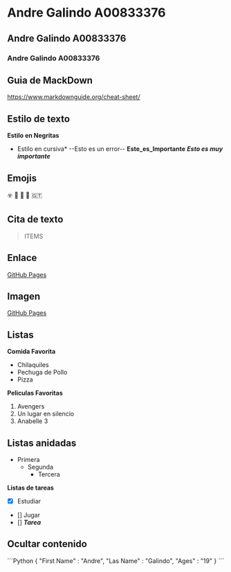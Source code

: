# Andre Galindo A00833376
## Andre Galindo A00833376
### Andre Galindo A00833376

## Guia de MackDown 
https://www.markdownguide.org/cheat-sheet/

## Estilo de texto
**Estilo en Negritas**
* Estilo en cursiva* 
--Esto es un error--
**Este_es_Importante**
***Esto es muy importante***

## Emojis
☣️
🐤
💙
🥊
🇬🇹

## Cita de texto
>ITEMS

## Enlace
[GitHub Pages](https://experiencia21.tec.mx/)

## Imagen
[GitHub Pages](https://i.pinimg.com/originals/e4/99/33/e4993378c11517cb7406d6eedafd169a.jpg)

## Listas
**Comida Favorita**
- Chilaquiles
- Pechuga de Pollo
- Pizza

**Peliculas Favoritas**
1. Avengers
2. Un lugar en silencio
3. Anabelle 3

## Listas anidadas
- Primera
  - Segunda 
    - Tercera
  

**Listas de tareas** 
- [X] Estudiar
- [] Jugar
- [] ***Tarea***

## Ocultar contenido
<!-- Este contenido esta oculto -->

´´´Python
{
  "First Name" : "Andre",
  "Las Name" : "Galindo", 
  "Ages" : "19" 
}
´´´

